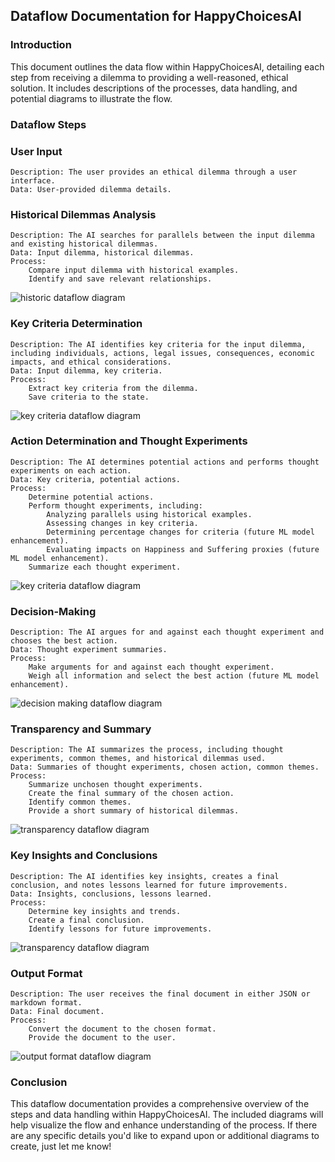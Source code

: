 ## Dataflow Documentation for HappyChoicesAI

### Introduction

This document outlines the data flow within HappyChoicesAI, detailing each step from receiving a dilemma to providing a well-reasoned, ethical solution. It includes descriptions of the processes, data handling, and potential diagrams to illustrate the flow.

### Dataflow Steps

### User Input
    Description: The user provides an ethical dilemma through a user interface.
    Data: User-provided dilemma details.



### Historical Dilemmas Analysis
    Description: The AI searches for parallels between the input dilemma and existing historical dilemmas.
    Data: Input dilemma, historical dilemmas.
    Process:
        Compare input dilemma with historical examples.
        Identify and save relevant relationships.

![historic dataflow diagram](/docs/img/historic.jpg)



### Key Criteria Determination
    Description: The AI identifies key criteria for the input dilemma, including individuals, actions, legal issues, consequences, economic impacts, and ethical considerations.
    Data: Input dilemma, key criteria.
    Process:
        Extract key criteria from the dilemma.
        Save criteria to the state.

![key criteria dataflow diagram](/docs/img/key_criteria.jpg)

### Action Determination and Thought Experiments
    Description: The AI determines potential actions and performs thought experiments on each action.
    Data: Key criteria, potential actions.
    Process:
        Determine potential actions.
        Perform thought experiments, including:
            Analyzing parallels using historical examples.
            Assessing changes in key criteria.
            Determining percentage changes for criteria (future ML model enhancement).
            Evaluating impacts on Happiness and Suffering proxies (future ML model enhancement).
        Summarize each thought experiment.

![key criteria dataflow diagram](/docs/img/thought_experiments.jpg)

### Decision-Making
    Description: The AI argues for and against each thought experiment and chooses the best action.
    Data: Thought experiment summaries.
    Process:
        Make arguments for and against each thought experiment.
        Weigh all information and select the best action (future ML model enhancement).

![decision making dataflow diagram](/docs/img/Argue_Pick.jpg)

### Transparency and Summary
    Description: The AI summarizes the process, including thought experiments, common themes, and historical dilemmas used.
    Data: Summaries of thought experiments, chosen action, common themes.
    Process:
        Summarize unchosen thought experiments.
        Create the final summary of the chosen action.
        Identify common themes.
        Provide a short summary of historical dilemmas.

![transparency dataflow diagram](/docs/img/themes_historic.jpg)

### Key Insights and Conclusions
    Description: The AI identifies key insights, creates a final conclusion, and notes lessons learned for future improvements.
    Data: Insights, conclusions, lessons learned.
    Process:
        Determine key insights and trends.
        Create a final conclusion.
        Identify lessons for future improvements.

![transparency dataflow diagram](/docs/img/conclusion_lessons_learned_insights.jpg)

### Output Format
    Description: The user receives the final document in either JSON or markdown format.
    Data: Final document.
    Process:
        Convert the document to the chosen format.
        Provide the document to the user.

![output format dataflow diagram](/docs/img/final_format.jpg)

### Conclusion

This dataflow documentation provides a comprehensive overview of the steps and data handling within HappyChoicesAI. The included diagrams will help visualize the flow and enhance understanding of the process. If there are any specific details you'd like to expand upon or additional diagrams to create, just let me know!